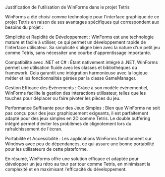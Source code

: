 Justification de l'utilisation de WinForms dans le projet Tetris

WinForms a été choisi comme technologie pour l'interface graphique de ce projet Tetris en raison de ses avantages spécifiques qui correspondent aux besoins du projet :

Simplicité et Rapidité de Développement :
WinForms est une technologie mature et facile à utiliser, ce qui permet un développement rapide de l'interface utilisateur. Sa simplicité s'aligne bien avec la nature d'un petit jeu comme Tetris, sans nécessiter une courbe d'apprentissage importante.

Compatibilité avec .NET et C# :
Étant nativement intégré à .NET, WinForms permet une utilisation fluide avec les classes et bibliothèques du framework. Cela garantit une intégration harmonieuse avec la logique métier et les fonctionnalités gérées par la classe GameManager.

Gestion Efficace des Événements :
Grâce à son modèle événementiel, WinForms facilite la gestion des interactions utilisateur, telles que les touches pour déplacer ou faire pivoter les pièces du jeu.

Performance Suffisante pour des Jeux Simples :
Bien que WinForms ne soit pas conçu pour des jeux graphiquement exigeants, il est parfaitement adapté pour des jeux simples en 2D comme Tetris. Le double buffering intégré permet d'éviter les problèmes de clignotement lors du rafraîchissement de l'écran.

Portabilité et Accessibilité :
Les applications WinForms fonctionnent sur Windows avec peu de dépendances, ce qui assure une bonne portabilité pour les utilisateurs de cette plateforme.

En résumé, WinForms offre une solution efficace et adaptée pour développer un jeu rétro au tour par tour comme Tetris, en minimisant la complexité et en maximisant l'efficacité du développement.